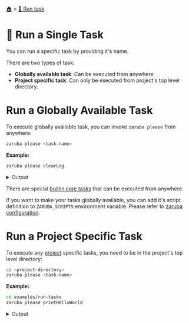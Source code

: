 <!--startTocHeader-->
[🏠](../README.md) > [🏃 Run task](README.md)
# 🍺 Run a Single Task
<!--endTocHeader-->

You can run a specific task by providing it's name.

There are two types of task:

* __Globally available task__: Can be executed from anywhere
* __Project specific task__: Can only be executed from project's top level directory.

# Run a Globally Available Task

To execute globally available task, you can invoke `zaruba please` from anywhere:

```bash
zaruba please <task-name>
```

__Example:__

<!--startCode-->
```bash
zaruba please clearLog
```
 
<details>
<summary>Output</summary>
 
```````
Job Starting...
 Elapsed Time: 1.231µs
 Current Time: 23:05:53
  Run  'clearLog' command on /home/gofrendi/zaruba/docs
   clearLog              23:05:53.573 Log removed
  Successfully running  'clearLog' command
  Job Running...
 Elapsed Time: 104.538658ms
 Current Time: 23:05:53
  
  Job Complete!!! 
  Terminating
  Job Ended...
 Elapsed Time: 305.277207ms
 Current Time: 23:05:53
zaruba please clearLog
```````
</details>
<!--endCode-->

 There are special [builtin core tasks](../core-tasks/README.md) that can be executed from anywhere.
 
 If you want to make your tasks globally available, you can add it's script definition to `ZARUBA_SCRIPTS` environment variable. Please refer to [zaruba configuration](../configuration.md).

# Run a Project Specific Task

To execute any [project](./project/README.md) specific tasks, you need to be in the project's top level directory:

```bash
cd <project-directory>
zaruba please <task-name>
```

__Example:__

<!--startCode-->
```bash
cd examples/run-tasks
zaruba please printHelloWorld
```
 
<details>
<summary>Output</summary>
 
```````
Job Starting...
 Elapsed Time: 1.212µs
 Current Time: 23:05:54
  Run  'printHelloWorld' command on /home/gofrendi/zaruba/docs/examples/run-tasks
   printHelloWorld       23:05:54.038 hello world
  Successfully running  'printHelloWorld' command
  Job Running...
 Elapsed Time: 101.737126ms
 Current Time: 23:05:54
  
  Job Complete!!! 
  Terminating
  Job Ended...
 Elapsed Time: 213.141668ms
 Current Time: 23:05:54
zaruba please printHelloWorld
```````
</details>
<!--endCode-->


<!--startTocSubTopic-->
<!--endTocSubTopic-->